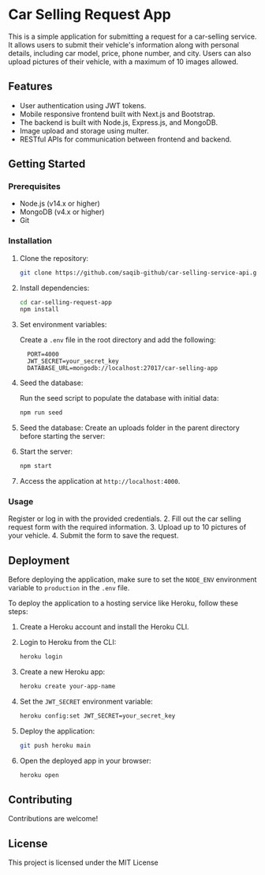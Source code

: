 # Car Selling Request App

This is a simple application for submitting a request for a car-selling service. It allows users to submit their vehicle's information along with personal details, including car model, price, phone number, and city. Users can also upload pictures of their vehicle, with a maximum of 10 images allowed.

## Features

- User authentication using JWT tokens.
- Mobile responsive frontend built with Next.js and Bootstrap.
- The backend is built with Node.js, Express.js, and MongoDB.
- Image upload and storage using multer.
- RESTful APIs for communication between frontend and backend.

## Getting Started

### Prerequisites

- Node.js (v14.x or higher)
- MongoDB (v4.x or higher)
- Git

### Installation

1. Clone the repository:

   ```bash
   git clone https://github.com/saqib-github/car-selling-service-api.git
   ```

2. Install dependencies:

   ```bash
   cd car-selling-request-app
   npm install
   ```

3. Set environment variables:

   Create a `.env` file in the root directory and add the following:

   ```plaintext
     PORT=4000
     JWT_SECRET=your_secret_key
     DATABASE_URL=mongodb://localhost:27017/car-selling-app
   ```

4. Seed the database:

   Run the seed script to populate the database with initial data:

   ```bash
   npm run seed
   ```

5. Seed the database:
Create an uploads folder in the parent directory before starting the server:

6. Start the server:

   ```bash
   npm start
   ```

7. Access the application at `http://localhost:4000`.

### Usage

Register or log in with the provided credentials.
2. Fill out the car selling request form with the required information.
3. Upload up to 10 pictures of your vehicle.
4. Submit the form to save the request.

## Deployment

Before deploying the application, make sure to set the `NODE_ENV` environment variable to `production` in the `.env` file.

To deploy the application to a hosting service like Heroku, follow these steps:

1. Create a Heroku account and install the Heroku CLI.
2. Login to Heroku from the CLI:

   ```bash
   heroku login
   ```

3. Create a new Heroku app:

   ```bash
   heroku create your-app-name
   ```

4. Set the `JWT_SECRET` environment variable:

   ```bash
   heroku config:set JWT_SECRET=your_secret_key
   ```

5. Deploy the application:

   ```bash
   git push heroku main
   ```

6. Open the deployed app in your browser:

   ```bash
   heroku open
   ```

## Contributing

Contributions are welcome!

## License

This project is licensed under the MIT License
